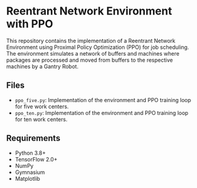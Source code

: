 # Reentrant Network Environment with PPO

This repository contains the implementation of a Reentrant Network Environment using Proximal Policy Optimization (PPO) for job scheduling. The environment simulates a network of buffers and machines where packages are processed and moved from buffers to the respective machines by a Gantry Robot.

## Files

- `ppo_five.py`: Implementation of the environment and PPO training loop for five work centers.
- `ppo_ten.py`: Implementation of the environment and PPO training loop for ten work centers.

## Requirements

- Python 3.8+
- TensorFlow 2.0+
- NumPy
- Gymnasium
- Matplotlib

